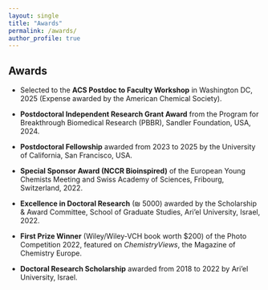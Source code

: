 ```yaml
---
layout: single
title: "Awards"
permalink: /awards/
author_profile: true
---
```


## Awards

- Selected to the **ACS Postdoc to Faculty Workshop** in Washington DC, 2025 (Expense awarded by the American Chemical Society).
  
- **Postdoctoral Independent Research Grant Award** from the Program for Breakthrough Biomedical Research (PBBR), Sandler Foundation, USA, 2024.

- **Postdoctoral Fellowship** awarded from 2023 to 2025 by the University of California, San Francisco, USA.

- **Special Sponsor Award (NCCR Bioinspired)** of the European Young Chemists Meeting and Swiss Academy of Sciences, Fribourg, Switzerland, 2022.

- **Excellence in Doctoral Research** (₪ 5000) awarded by the Scholarship & Award Committee, School of Graduate Studies, Ari’el University, Israel, 2022.

- **First Prize Winner** (Wiley/Wiley-VCH book worth $200) of the Photo Competition 2022, featured on *ChemistryViews*, the Magazine of Chemistry Europe.

- **Doctoral Research Scholarship** awarded from 2018 to 2022 by Ari’el University, Israel.
